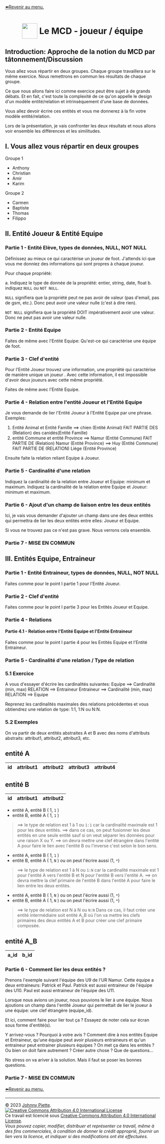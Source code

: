 [:arrow_left:Revenir au menu.](../README.md)
<h1 id="sommaire" style="display: flex; align-items: center; justify-content: center;">
    <img src="/Theo/media/image1.png" style="height:50px">
    &nbsp;Le MCD - joueur / équipe
</h1>

## Introduction: Approche de la notion du MCD par tâtonnement/Discussion
Vous allez vous répartir en deux groupes. Chaque groupe travaillera sur le même exercice. Nous remettrons en commun les résultats de chaque groupe.

Ce que nous allons faire ici comme exercice peut être sujet à de grands débats. Et en fait, c'est toute la complexité de ce qu'on appelle le design d'un modèle entité/relation et intrinsèquement d'une base de données.

Vous allez devoir écrire ces entités et vous me donnerez à la fin votre modèle entité/relation.

Lors de la présentation, je vais confronter les deux résultats et nous allons voir ensemble les différences et les similitudes.

## I. Vous allez vous répartir en deux groupes
Groupe 1

- Anthony
- Christian
- Amir
- Karim

Groupe 2

- Carmen
- Baptiste
- Thomas
- Filippo

## II. Entité Joueur & Entité Equipe

### Partie 1 - Entité Elève, types de données, NULL, NOT NULL
Définissez au mieux ce qui caractérise un joueur de foot.
J'attends ici que vous me donniez des informations qui sont propres à chaque joueur.

Pour chaque propriété:

a. Indiquez le type de donnée de la propriété: entier, string, date, float
b. indiquez `NULL` ou `NOT NULL`.

`NULL` signifiera que la propriété peut ne pas avoir de valeur (pas d'email, pas de gsm, etc.). Donc peut avoir une valeur nulle (c'est à dire rien).

`NOT NULL` signifiera que la propriété DOIT impérativement avoir une valeur. Donc ne peut pas avoir une valeur nulle.

### Partie 2 - Entité Equipe
Faites de même avec l'Entité Equipe:
Qu'est-ce qui caractérise une équipe de foot.

### Partie 3 - Clef d'entité
Pour l'Entité Joueur trouvez une information, une propriété qui caractérise de manière unique un joueur .
Avec cette information, il est impossible d'avoir deux joueurs avec cette même propriété.

Faites de même avec l'Entité Equipe.

### Partie 4 - Relation entre l'entité Joueur et l'Entité Equipe
Je vous demande de lier l'Entité Joueur à l'Entité Equipe par une phrase.
Exemples:
1. Entité Animal et Entité Famille
==> chien (Entité Animal) FAIT PARTIE DES (Relation) des canidés(Entité Famille)
2. entité Commune et entité Province
==> Namur (Entité Commune) FAIT PARTIE DE (Relation) Namur (Entité Province)
==> Huy (Entité Commune) FAIT PARTIE DE (RELATION) Liège (Entité Province)

Ensuite faite la relation reliant Equipe à Joueur.

### Partie 5 - Cardinalité d'une relation
Indiquez la cardinalité de la relation entre Joueur et Equipe: minimum et maximum. 
Indiquez la cardinalité de la relation entre Equipe et Joueur: minimum et maximum.


### Partie 6 - Ajout d'un champ de liaison entre les deux entités
Ici, je vais vous demander d'ajouter un champ dans une des deux entités qui permettra de lier les deux entités entre elles: Joueur et Equipe.

Si vous ne trouvez pas ce n'est pas grave. Nous verrons cela ensemble.

### Partie 7 - MISE EN COMMUN



## III. Entités Equipe, Entraineur

### Partie 1 - Entité Entraineur, types de données, NULL, NOT NULL 

Faites comme pour le point I partie 1 pour l'Entité Joueur.

### Partie 2 - Clef d'entité

Faites comme pour le point I partie 3 pour les Entités Joueur et Equipe.

### Partie 4 - Relations
#### Partie 4.1 - Relation entre l'Entité Equipe et l'Entité Entraineur

Faites comme pour le point I partie 4 pour les Entités Equipe et l'Entité Entraineur.

### Partie 5 - Cardinalité d'une relation / Type de relation
### 5.1 Exercice
A vous d'essayer d'écrire les cardinalités suivantes:
Equipe  ==> Cardinalité (min, max) RELATION ==> Entraineur
Entraineur  ==> Cardinalité (min, max) RELATION ==> Equipe

Reprenez les cardinalités maximales des relations précédentes et vous obtiendrez une relation de type: 1:1, 1:N ou N:N.

### 5.2 Exemples
On va partir de deux entités abstraites A et B avec des noms d'attributs abstraits: attribut1, attribut2, attribut3, etc.

entité A
--

id | attribut1 | attribut2 | attribut3 | attribut4
-----|-----| -----|-----|-----

entité B
--

id | attribut1 | attribut2
-----|-----| -----|


- entité A, entité B ( 1, `1` )
- entité B, entité A ( 1, `1` )

> ==> le type de relation est 1 à 1 ou `1:1` car la cardinalité maximale est 1 pour les deux entités.
==> dans ce cas, on peut fusionner les deux entités en une seule entité sauf si on veut séparer les données pour une raison X ou Y.
==> on devra mettre une clef étrangère dans l'entité A pour faire le lien avec l'entité B ou l'inverse c'est selon le bon sens.

- entité A, entité B ( 1, `1` )
- entité B, entité A ( 1, `N` ) ou on peut l'écrire aussi (1, `*`)

> ==> le type de relation est 1 à N ou `1:N` car la cardinalité maximale est 1 pour l'entité A vers l'entité B et N pour l'entité B vers l'entité A.
==> on devra mettre la clef primaire de l'entité B dans l'entité A pour faire le lien entre les deux entités.

- entité A, entité B ( 1, `N` ) ou on peut l'écrire aussi (1, `*`)
- entité B, entité A ( 1, `N` ) ou on peut l'écrire aussi (1, `*`)

> ==> le type de relation est N à N ou `N:N`
Dans ce cas, il faut créer une entité intermédiaire soit entité A_B où l'on va mettre les clefs primaires des deux entités A et B pour créer une clef primaire composée.

entité A_B
---
a_id | b_id
-----|-----

### Partie 6 - Comment lier les deux entités ?

Prenons l'exemple suivant l'équipe des U9 de l'UR Namur. Cette équipe a deux entraineurs: Patrick et Paul. Patrick est aussi entraineur de l'équipe des U10. Paul est aussi entraineur de l'équipe des U11.

Lorsque nous avions un joueur, nous pouvions le lier à une équipe. Nous ajoutions un champ dans l'entité Joueur qui permettait de lier le joueur à une équipe: une clef étrangère (equipe_id).

Et ici, comment faire pour lier tout ça ? Essayez de noter cela sur écran sous forme d'entité(s).

Y arrivez-vous ? Pourquoi à votre avis ? Comment dire à nos entités Equipe et Entraineur, qu'une équipe peut avoir plusieurs entraineurs et qu'un entraineur peut entrainer plusieurs équipes ? On met ça dans les entités ? Ou bien on doit faire autrement ? Créer autre chose ? Que de questions...

No stress on va ariver à la solution. Mais il faut se poser les bonnes questions.

### Partie 7 - MISE EN COMMUN
<!-- 
On va prendre les données suivantes:

equipe
--
| id (clef) | nom 
|----|-----
| 1  | U9  
| 2  | U10 
| 3  | U11 
| 4  | U12 

joueur
--
| id (clef primaire) | nom | prenom | email | gsm | date_naissance | equipe_id (clef étrangère) 
|----|-----|--------|-------|-----|----------------|-----------
| 1  | Dupont | Jean | jean.dupont@gmail.com | 0475/12.34.56 | 2014-01-01 | 1 
| 2  | Piette Jacques | Gabriel | gabriel.piette-jacques@gmail.com | 0475/12.34.56 | 2014-08-22 | 1 
| 3  | Dormal | Francky |  francky.dormal@gmail.com | 0475/12.34.56 | 2013-01-01 | 2 
| 4  | Adam | Olive | olive.adam@gmail.com | 0475/12.34.56 | 2012-01-01 | 3  

Dans la définition de l'entité joueur, nous avons ajouté un champ `equipe_id` qui est une clef étrangère. Cette clef étrangère fait référence à la clef primaire de l'entité `equipe`. En effet, de cette manière, nous pouvons lier un joueur à une équipe et une seule.

entraineur
--
| id  (clef) | nom | prenom | email | gsm | date_naissance
|----|-----|--------|-------|-----|----------------
| 1  | Mapo | Patrick | patrick.mapo@gmail.com | 0475/12.34.56 | 1970-01-01
| 2  | Lee | Paul | paul.lee@gmail.com  | 0475/12.34.56 | 1980-03-07
-->

<!--
On va créer une table de liaison entre les deux entités Equipe et Entraineur. Cette table de liaison va contenir les clefs primaires des deux entités Equipe et Entraineur.

equipe_entraineur (N:N)
--
| equipe_id (clef) | entraineur_id (clef) |
|-----------|---------------|
| 1         | 1             |
| 1         | 2             |
| 2         | 1             |
| 3         | 2             |

La table `equipe_entraineur` est conçue pour établir des relations multiples entre les équipes et les entraîneurs. Elle possède deux colonnes principales : `equipe_id` et `entraineur_id`. Chacune de ces colonnes contient des identifiants référençant respectivement les tables `equipe` et `entraineur`.

- `equipe_id` : Référence l'identifiant unique d'une équipe dans la table `equipe`. 
- `entraineur_id` : Référence l'identifiant unique d'un entraîneur dans la table `entraineur`.

La clé primaire de la table `equipe_entraineur` est une combinaison de `equipe_id` et `entraineur_id`, formant ainsi une clé composée. Cette structure assure qu'une même paire équipe-entraîneur ne peut être enregistrée qu'une seule fois, préservant l'unicité de chaque relation.

Dans votre exemple :

- La première ligne (`equipe_id = 1`, `entraineur_id = 1`) représente une relation entre l'équipe 1 et l'entraîneur 1.
- La deuxième ligne (`equipe_id = 1`, `entraineur_id = 2`) indique que l'équipe 1 est également entraînée par l'entraîneur 2.
- La troisième ligne (`equipe_id = 2`, `entraineur_id = 1`) montre que l'entraîneur 1 entraîne aussi l'équipe 2.
- La quatrième ligne (`equipe_id = 3`, `entraineur_id = 2`) illustre que l'équipe 3 est entraînée par l'entraîneur 2.

Cette table intermédiaire permet donc de multiples associations entre les équipes et les entraîneurs, illustrant parfaitement la nature d'une relation N:N.




-->






[:arrow_left:Revenir au menu.](../README.md)

---
&copy; 2023 [Johnny Piette](https://github.com/ZamBoyle).  
[![Creative Commons Attribution 4.0 International License](https://i.creativecommons.org/l/by/4.0/88x31.png)](https://creativecommons.org/licenses/by/4.0/)  
Ce travail est licencié sous [Creative Commons Attribution 4.0 International License](https://creativecommons.org/licenses/by/4.0/).   
_Vous pouvez copier, modifier, distribuer et représenter ce travail, même à des fins commerciales, à condition de donner le crédit approprié, fournir un lien vers la licence, et indiquer si des modifications ont été effectuées._
